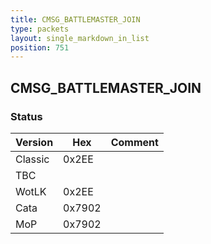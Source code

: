 ```yaml
---
title: CMSG_BATTLEMASTER_JOIN
type: packets
layout: single_markdown_in_list
position: 751
---
```


## CMSG_BATTLEMASTER_JOIN

### Status

Version    | Hex        | Comment
---------- | ---------- | ---------- 
Classic    | 0x2EE      | 
TBC        |            | 
WotLK      | 0x2EE      | 
Cata       | 0x7902     | 
MoP        | 0x7902     | 
